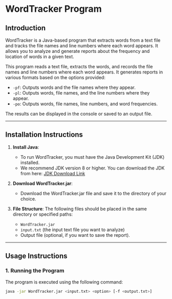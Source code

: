 # WordTracker Program

## Introduction
WordTracker is a Java-based program that extracts words from a text file and tracks the file names and line numbers where each word appears. It allows you to analyze and generate reports about the frequency and location of words in a given text.

This program reads a text file, extracts the words, and records the file names and line numbers where each word appears. It generates reports in various formats based on the options provided:
- `-pf`: Outputs words and the file names where they appear.
- `-pl`: Outputs words, file names, and the line numbers where they appear.
- `-po`: Outputs words, file names, line numbers, and word frequencies.

The results can be displayed in the console or saved to an output file.

---

## Installation Instructions

1. **Install Java**:
   - To run WordTracker, you must have the Java Development Kit (JDK) installed.
   - We recommend JDK version 8 or higher. You can download the JDK from here: [JDK Download Link](https://www.oracle.com/java/technologies/javase-jdk8-downloads.html)

2. **Download WordTracker.jar**:
   - Download the WordTracker.jar file and save it to the directory of your choice.

3. **File Structure**:
   The following files should be placed in the same directory or specified paths:
   - `WordTracker.jar`
   - `input.txt` (the input text file you want to analyze)
   - Output file (optional, if you want to save the report).

---

## Usage Instructions

### 1. Running the Program

The program is executed using the following command:

```bash
java -jar WordTracker.jar <input.txt> <option> [-f <output.txt>]
